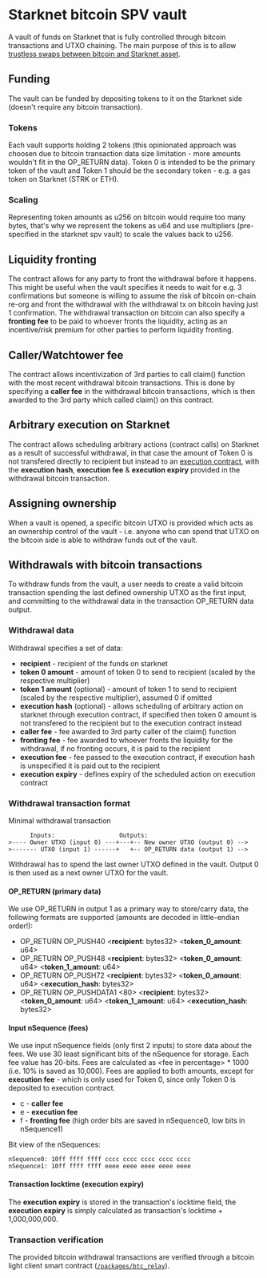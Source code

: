 # Starknet bitcoin SPV vault

A vault of funds on Starknet that is fully controlled through bitcoin transactions and UTXO chaining. The main purpose of this is to allow [trustless swaps between bitcoin and Starknet asset](https://github.com/orgs/atomiqlabs/discussions/8).

## Funding

The vault can be funded by depositing tokens to it on the Starknet side (doesn't require any bitcoin transaction).

### Tokens

Each vault supports holding 2 tokens (this opinionated approach was choosen due to bitcoin transaction data size limitation - more amounts wouldn't fit in the OP_RETURN data). Token 0 is intended to be the primary token of the vault and Token 1 should be the secondary token - e.g. a gas token on Starknet (STRK or ETH).

### Scaling

Representing token amounts as u256 on bitcoin would require too many bytes, that's why we represent the tokens as u64 and use multipliers (pre-specified in the starknet spv vault) to scale the values back to u256.

## Liquidity fronting

The contract allows for any party to front the withdrawal before it happens. This might be useful when the vault specifies it needs to wait for e.g. 3 confirmations but someone is willing to assume the risk of bitcoin on-chain re-org and front the withdrawal with the withdrawal tx on bitcoin having just 1 confirmation. The withdrawal transaction on bitcoin can also specify a **fronting fee** to be paid to whoever fronts the liquidity, acting as an incentive/risk premium for other parties to perform liquidity fronting.

## Caller/Watchtower fee

The contract allows incentivization of 3rd parties to call claim() function with the most recent withdrawal bitcoin transactions. This is done by specifying a **caller fee** in the withdrawal bitcoin transactions, which is then awarded to the 3rd party which called claim() on this contract.

## Arbitrary execution on Starknet

The contract allows scheduling arbitrary actions (contract calls) on Starknet as a result of successful withdrawal, in that case the amount of Token 0 is not transfered directly to recipient but instead to an [execution contract](../execution_contract), with the **execution hash**, **execution fee** & **execution expiry** provided in the withdrawal bitcoin transaction.

## Assigning ownership

When a vault is opened, a specific bitcoin UTXO is provided which acts as an ownership control of the vault - i.e. anyone who can spend that UTXO on the bitcoin side is able to withdraw funds out of the vault.

## Withdrawals with bitcoin transactions

To withdraw funds from the vault, a user needs to create a valid bitcoin transaction spending the last defined ownership UTXO as the first input, and committing to the withdrawal data in the transaction OP_RETURN data output.

### Withdrawal data

Withdrawal specifies a set of data:

- **recipient** - recipient of the funds on starknet
- **token 0 amount** - amount of token 0 to send to recipient (scaled by the respective multiplier)
- **token 1 amount** (optional) - amount of token 1 to send to recipient (scaled by the respective multiplier), assumed 0 if omitted
- **execution hash** (optional) - allows scheduling of arbitrary action on starknet through execution contract, if specified then token 0 amount is not transfered to the recipient but to the execution contract instead
- **caller fee** - fee awarded to 3rd party caller of the claim() function
- **fronting fee** - fee awarded to whoever fronts the liquidity for the withdrawal, if no fronting occurs, it is paid to the recipient
- **execution fee** - fee passed to the execution contract, if execution hash is unspecified it is paid out to the recipient
- **execution expiry** - defines expiry of the scheduled action on execution contract

### Withdrawal transaction format

Minimal withdrawal transaction

```                         
      Inputs:                  Outputs:       
>---- Owner UTXO (input 0) ---+---+-- New owner UTXO (output 0) -->
>------- UTXO (input 1) ------+   +-- OP_RETURN data (output 1) -->
```

Withdrawal has to spend the last owner UTXO defined in the vault. Output 0 is then used as a next owner UTXO for the vault.

#### OP_RETURN (primary data)

We use OP_RETURN in output 1 as a primary way to store/carry data, the following formats are supported (amounts are decoded in little-endian order!):

- OP_RETURN OP_PUSH40 \<**recipient**: bytes32\> \<**token_0_amount**: u64\>
- OP_RETURN OP_PUSH48 \<**recipient**: bytes32\> \<**token_0_amount**: u64\> \<**token_1_amount**: u64\>
- OP_RETURN OP_PUSH72 \<**recipient**: bytes32\> \<**token_0_amount**: u64\> \<**execution_hash**: bytes32\>
- OP_RETURN OP_PUSHDATA1 \<80\> \<**recipient**: bytes32\> \<**token_0_amount**: u64\> \<**token_1_amount**: u64\> \<**execution_hash**: bytes32\>

#### Input nSequence (fees)

We use input nSequence fields (only first 2 inputs) to store data about the fees. We use 30 least significant bits of the nSequence for storage. Each fee value has 20-bits. Fees are calculated as \<fee in percentage\> \* 1000 (i.e. 10% is saved as 10,000). Fees are applied to both amounts, except for **execution fee** - which is only used for Token 0, since only Token 0 is deposited to execution contract.

- c - **caller fee**
- e - **execution fee**
- f - **fronting fee** (high order bits are saved in nSequence0, low bits in nSequence1)

Bit view of the nSequences:

```
nSequence0: 10ff ffff ffff cccc cccc cccc cccc cccc
nSequence1: 10ff ffff ffff eeee eeee eeee eeee eeee
```

#### Transaction locktime (execution expiry)

The **execution expiry** is stored in the transaction's locktime field, the **execution expiry** is simply calculated as transaction's locktime + 1,000,000,000.

### Transaction verification

The provided bitcoin withdrawal transactions are verified through a bitcoin light client smart contract ([`/packages/btc_relay`](../btc_relay)).

